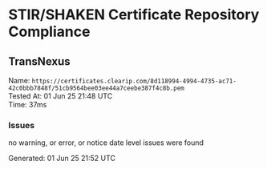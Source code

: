 # STIR/SHAKEN Certificate Repository Compliance

## TransNexus

Name: `https://certificates.clearip.com/8d118994-4994-4735-ac71-42c0bbb7848f/51cb9564bee03ee44a7ceebe387f4c8b.pem`\
Tested At: 01 Jun 25 21:48 UTC\
Time: 37ms

### Issues

no warning, or error, or notice date level issues were found

Generated: 01 Jun 25 21:52 UTC